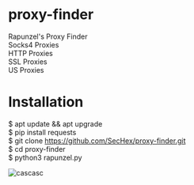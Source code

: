 # proxy-finder
Rapunzel's Proxy Finder                         
Socks4 Proxies                         
HTTP Proxies                         
SSL Proxies                         
US Proxies                         


# Installation 
$ apt update && apt upgrade                                             
$ pip install requests                       
$ git clone https://github.com/SecHex/proxy-finder.git                      
$ cd proxy-finder                      
$ python3 rapunzel.py                      



![cascasc](https://user-images.githubusercontent.com/96635023/224544895-073f148d-4167-438a-ab94-fb11e6cc625d.JPG)
